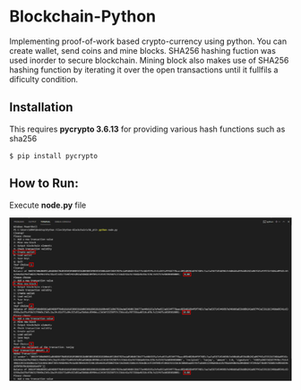 # Blockchain-Python
Implementing proof-of-work based crypto-currency using python. You can create wallet, send coins and mine blocks. SHA256 hashing fuction was used inorder to secure blockchain. Mining block also makes use of SHA256 hashing function by iterating it over the open transactions until it fullfils a dificulty condition.

## Installation

This requires __pycrypto 3.6.13__ for providing various hash functions such as sha256

```
$ pip install pycrypto
```

## How to Run:
Execute __node.py__ file

<img src="/imgs/code_execution_demo.PNG" alt="Running Blockchain code in terminal"/>
